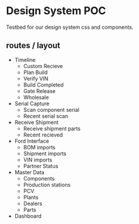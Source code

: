 # Design System POC

Testbed for our design system css and components.

## routes / layout

* Timeline
  * Custom Recieve
  * Plan Build
  * Verify VIN
  * Build Completed
  * Gate Release
  * Wholesale 
* Serial Capture
  * Scan component serial
  * Recent serial scan
* Receive Shipment
  * Receive shipment parts
  * Recent recieved 
* Ford Interface
  * BOM imports
  * Shipment imports
  * VIN imports
  * Partner Status 
* Master Data
  * Components
  * Production stations
  * PCV
  * Plants
  * Dealers
  * Parts
* Dashboard

